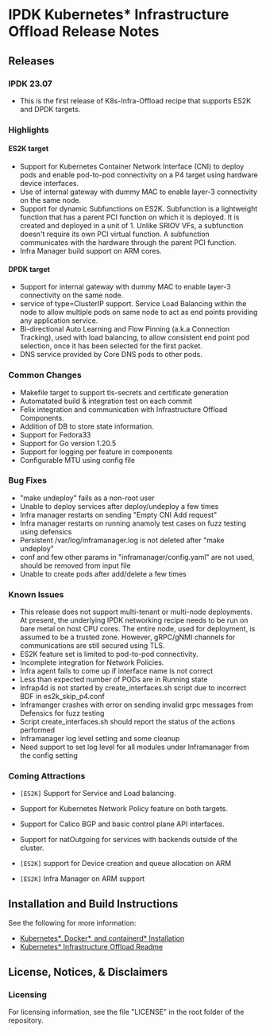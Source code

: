 # IPDK Kubernetes* Infrastructure Offload Release Notes

## Releases

### IPDK 23.07

- This is the first release of K8s-Infra-Offload recipe that supports ES2K and DPDK targets.

### Highlights

#### ES2K target

- Support for Kubernetes Container Network Interface (CNI) to deploy pods and
  enable pod-to-pod connectivity on a P4 target using hardware device interfaces.
- Use of internal gateway with dummy MAC to enable layer-3 connectivity on the same node.
- Support for dynamic Subfunctions on ES2K.
  Subfunction is a lightweight function that has a parent PCI function on which it is
  deployed. It is created and deployed in a unit of 1. Unlike SRIOV VFs, a subfunction
  doesn't require its own PCI virtual function. A subfunction communicates with the
  hardware through the parent PCI function.
- Infra Manager build support on ARM cores.

#### DPDK target

- Support for internal gateway with dummy MAC to enable layer-3 connectivity on the
  same node.
- service of type=ClusterIP support.
  Service Load Balancing within the node to allow multiple pods on same node to
  act as end points providing any application service.
- Bi-directional Auto Learning and Flow Pinning (a.k.a Connection Tracking),
  used with load balancing, to allow consistent end point pod selection, once it
  has been selected for the first packet.
- DNS service provided by Core DNS pods to other pods.

### Common Changes

- Makefile target to support tls-secrets and certificate generation
- Automatated build & integration test on each commit
- Felix integration and communication with Infrastructure Offload Components.
- Addition of DB to store state information.
- Support for Fedora33
- Support for Go version 1.20.5
- Support for logging per feature in components
- Configurable MTU using config file

### Bug Fixes

- "make undeploy" fails as a non-root user
- Unable to deploy services after deploy/undeploy a few times
- Infra manager restarts on sending "Empty CNI Add request"
- Infra manager restarts on running anamoly test cases on fuzz testing using
  defensics
- Persistent /var/log/inframanager.log is not deleted after "make undeploy"
- conf and few other params in "inframanager/config.yaml" are not used,
  should be removed from input file
- Unable to create pods after add/delete a few times

### Known Issues

- This release does not support multi-tenant or multi-node deployments. At
  present, the underlying IPDK networking recipe needs to be run on bare metal
  on host CPU cores. The entire node, used for deployment, is assumed to be a
  trusted zone. However, gRPC/gNMI channels for communications are still
  secured using TLS.
- ES2K feature set is limited to pod-to-pod connectivity.
- Incomplete integration for Network Policies.
- Infra agent fails to come up if interface name is not correct
- Less than expected number of PODs are in Running state
- Infrap4d is not started by create_interfaces.sh script due to incorrect
  BDF in es2k_skip_p4.conf
- Inframanger crashes with error on sending invalid grpc messages from
  Defensics for fuzz testing
- Script create_interfaces.sh should report the status of the actions performed
- Inframanager log level setting and some cleanup
- Need support to set log level for all modules under Inframanager
  from the config setting

### Coming Attractions

- ``[ES2K]`` Support for Service and Load balancing.

- Support for Kubernetes Network Policy feature on both targets.

- Support for Calico BGP and basic control plane API interfaces.

- Support for natOutgoing for services with backends outside of the cluster.

- ``[ES2K]`` support for Device creation and queue allocation on ARM

- ``[ES2K]`` Infra Manager on ARM support

## Installation and Build Instructions

See the following for more information:
- [Kubernetes*, Docker*, and containerd* Installation](k8s-docker-containerd-install.md)
- [Kubernetes* Infrastructure Offload Readme](IPDK_K8s_Recipe_Readme.md)

## License, Notices, & Disclaimers

### Licensing

For licensing information, see the file "LICENSE" in the root folder of the
repository.
